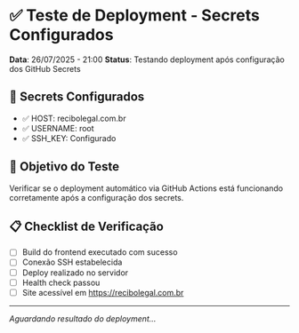 # ✅ Teste de Deployment - Secrets Configurados

**Data**: 26/07/2025 - 21:00
**Status**: Testando deployment após configuração dos GitHub Secrets

## 🔧 Secrets Configurados
- ✅ HOST: recibolegal.com.br
- ✅ USERNAME: root  
- ✅ SSH_KEY: Configurado

## 🎯 Objetivo do Teste
Verificar se o deployment automático via GitHub Actions está funcionando corretamente após a configuração dos secrets.

## 📋 Checklist de Verificação
- [ ] Build do frontend executado com sucesso
- [ ] Conexão SSH estabelecida  
- [ ] Deploy realizado no servidor
- [ ] Health check passou
- [ ] Site acessível em https://recibolegal.com.br

---
*Aguardando resultado do deployment...*
